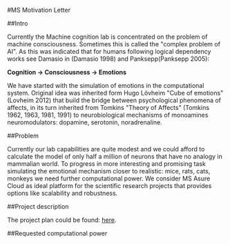 #MS Motivation Letter

##Intro

Currently the Machine cognition lab is concentrated on the problem of machine consciousness.
Sometimes this is called the "complex problem of AI".
As this was indicated that for humans following logical dependency works see Damasio in (Damasio 1998) and
Panksepp(Panksepp 2005):

**Cognition -> Consciousness -> Emotions**

We have started with the simulation of emotions in the computational system. Original idea was inherited form
Hugo Lövheim "Cube of emotions" (Lovheim 2012) that build the bridge between psychological phenomena of affects,
in its turn inherited from Tomkins "Theory of Affects" (Tomkins 1962, 1963, 1981, 1991) to neurobiological
mechanisms of monoamines neuromodulators: dopamine, serotonin, noradrenaline. 

##Problem

Currently our lab capabilities are quite modest and we could afford to calculate the model of
only half a million of neurons that have no analogy in mammalian world. To progress in more
interesting and promising task simulating the emotional mechanism closer to realistic: mice,
rats, cats, monkeys we need further computational power. We consider MS Asure Cloud as ideal
platform for the scientific research projects that provides options like scalability and robustness.

<Please add more parameters if possible>

##Project description

The project plan could be found: [here](https://github.com/research-team/grants/blob/master/neucogar/neucogar.md).

##Requested computational power

<Add the calculations for requested computational power>
